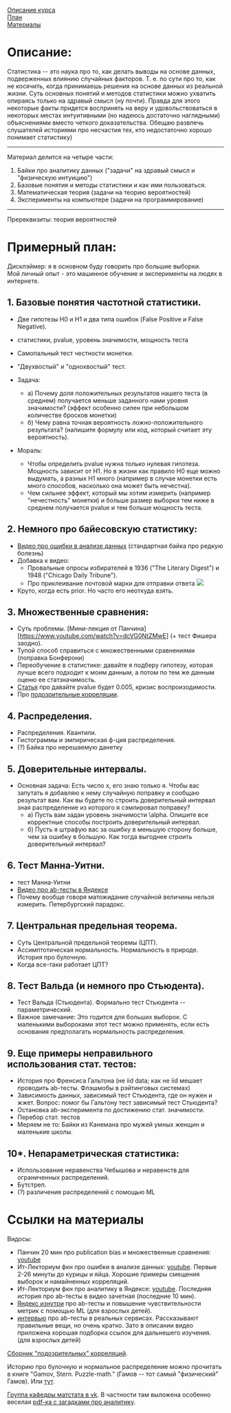 
[Описание курса](#description)  
[План](#plan)  
[Материалы](#links)  

<a name="description"/> Описание:
=================================

Статистика -- это наука про то, как делать выводы на основе данных, подверженных влиянию случайных факторов. Т. е. по сути про то, как не косячить, когда принимаешь решения на основе данных из реальной жизни. Суть основных понятий и методов статистики можно ухватить опираясь только на здравый смысл (ну почти). Правда для этого некоторые факты придется воспринять на веру и удовольствоваться в некоторых местах интуитивными (но надеюсь достаточно наглядными) объяснениями вместо четкого доказательства. Обещаю развлечь слушателей историями про несчастия тех, кто недостаточно хорошо понимает статистику)

---

Материал делится на четыре части:
1. Байки про аналитику данных ("задачи" на здравый смысл и "физическую интуицию")
2. Базовые понятия и методы статистики и как ими пользоваться.
3. Математическая теория (задачи на теорию вероятностей)
4. Эксперименты на компьютере (задачи на программирование)

---

Пререквизиты: теория вероятностей


<a name="plan"/> Примерный план:
================================
Дисклэймер: я в основном буду говорить про большие выборки.  
Мой личный опыт - это машинное обучение и эксперименты на людях в интернете.

## 1. Базовые понятия частотной статистики.
* Две гипотезы H0 и H1 и два типа ошибок (False Positive и False Negative).  
* статистики, pvalue, уровень значимости, мощность теста  
* Самопальный тест честности монетки.  
* "Двухвостый" и "однохвостый" тест.
* Задача:
    * а) Почему доля положительных результатов нашего теста (в среднем) получается меньше заданного нами уровня значимости? (эффект особенно силен при небольшом количестве бросков монетки)
    * б) Чему равна точная вероятность ложно-положительного результата? (напишите формулу или код, который считает эту вероятность).

* Мораль:
    * Чтобы определить pvalue нужна только нулевая гипотеза. Мощность зависит от H1.
    Но в жизни как правило H0 еще можно выдумать, а разных H1 много (например в случае монетки есть много способов,
    насколько она может быть нечестна).
    * Чем сильнее эффект, который мы хотим измерить (например "нечестность" монетки) и больше размер выборки тем ниже в среднем получается pvalue и тем больше мощность теста.

## 2. Немного про байесовскую статистику:
* [Видео про ошибки в анализе данных][mistakes] (стандартная байка про редкую болезнь)
* Добавка к видео:
    * Провальные опросы избирателей в 1936 ("The  Literary  Digest") и 1948 ("Chicago Daily Tribune").
    * Про приклеивание почтовой марки для отправки ответа
![](/materials/bayesian_vs_frequentist.png)
* Круто, когда есть prior. Но часто его неоткуда взять.

## 3. Множественные сравнения:
* Суть проблемы. [Мини-лекция от Панчина][https://www.youtube.com/watch?v=dcVG0NtZMwE] (+ тест Фишера заодно).
* Тупой способ справиться с множественными сравнениями (поправка Бонферони)
* Переобучение в статистике: давайте я подберу гипотезу, которая лучше всего подходит к моим данным, а потом по тем же данным оценю ее статзначимость.
* [Статья](https://www.nature.com/articles/s41562-017-0189-z) про давайте pvalue будет 0.005, кризис воспроизодимости.
* Про [подозрительные корреляции][correleations].

## 4. Распределения.
* Распределения. Квантили.
* Гистограммы и эмпирическая ф-ция распределения.
* (?) Байка про нерешаемую данетку

## 5. Доверительные интервалы.
* Основная задача: Есть число x, его знаю только я. Чтобы вас запутать я добавляю к нему случайную поправку и сообщаю результат вам. Как вы будете по строить доверительный интервал зная распределение из которого я сэмлировал поправку?
    * а) Пусть вам задан уровень значимости \alpha. Опишите все корректные способы построить доверительный интервал.
    * б) Пусть я штрафую вас за ошибку в меньшую сторону больше, чем за ошибку в большую. Как тогда выгоднее строить доверительный интервал?  

## 6. Тест Манна-Уитни.
* тест Манна-Уитни
* [Видео про ab-тесты в Яндексе][ya_abt]
* Почему вообще говоря матожидание случайной величины нельзя измерить. Петербургский парадокс.

## 7. Центральная предельная теорема.
* Суть Центральной предельной теоремы (ЦПТ).
* Ассимптотическая нормальность. Нормальность в природе. История про булочную.
* Когда все-таки работает ЦПТ?

## 8. Тест Вальда (и немного про Стьюдента).
* Тест Вальда (Стьюдента). Формально тест Стьюдента -- параметрический.
* Важное замечание: Это годится для больших выборок. С маленькими выбороками этот тест можно применять, если есть оcнования предполагать нормальность распределения.

## 9. Еще примеры неправильного использования стат. тестов:
* История про Френсиса Гальтона (не iid data; как не iid мешает проводить ab-тесты. Флэшмобы в рэйтинговых системах)
* Зависимость данных, зависимый тест Стьюдента, где он нужен и жжет.
    Вопрос: помог бы Гальтону тест зависимый тест Стьюдента?
* Остановка ab-эксперимента по достижению стат. значимости.
* Перебор стат. тестов
* Меряем не то: Байки из Канемана про мужей умных женщин и маленькие школы.

## 10*. Непараметрическая статистика:
* Использование неравенства Чебышова и неравенств для ограниченных распределений.
* Бутстреп.
* (?) различения распределений с помощью ML  

<a name="links"/> Ссылки на материалы
=====================================
Видосы:  
* Панчин 20 мин про publication bias и множественные сравнения: [youtube][panchin] 
* Ит-Лекториум фкн про ошибки в анализе данных: [youtube][mistakes]. Первые 2-26 минуты до курицы и яйца. Хорошие примеры смещения выборок и намайненных корреляций.  
* Ит-Лекториум фкн про аналитику в Яндексе: [youtube][ya_abt]. Последняя история про ab-тесты в видео зачетная (последние 10 мин).  
* [Яндекс изнутри](https://events.yandex.ru/lib/talks/5559/) про ab-тесты и повышение чувствительности метрик с помощью ML (для взрослых детей).
* [интервью][ab_tests_in_production] про ab-тесты в реальных сервисах. Рассказывают правильные вещи, но очень кратко. Зато в описании видео приложена хорошая подборка ссылок для дальнешего изучения. (для взрослых детей)

[Сборник "подозрительных" корреляций](http://tylervigen.com/spurious-correlations).

Историю про булочную и нормальное распределение можно прочитать в книге "Gamov, Stern. Puzzle-math." (Гамов -- тот самый "физический" Гамов). Или [тут](https://pikabu.ru/story/eshche_raz_o_normalnom_raspredelenii_6213153).

[Группа кафедры матстата в vk](https://vk.com/mathstat_mm). B частности там выложена особенно веселая [pdf-ка с загадками про аналитику][analytical_puzzles].

[panchin]: https://www.youtube.com/watch?v=4w9t4McuAy8
[ya_abt]: https://youtu.be/dvf_x3V0j88?t=3528
[mistakes]: https://youtu.be/BOxC1_xHP9A?t=130
[correleations]: http://tylervigen.com/spurious-correlations
[analytical_puzzles]: https://vk.com/doc821751_493607410?hash=353d43eabb6d5e3592&dl=3be03f004a5d20f2b8
[ab_tests_in_production]: https://www.youtube.com/watch?v=gljfGAkgX_o
